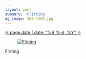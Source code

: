 ```yaml
---
layout: post
summary: 'Flirting'
og_image: 388-1280.jpg
---
```


<p>
 <time>
  <a href="/388">
   {{ page.date | date: "%B %-d, %Y" }}
  </a>
 </time>
 <a href="/388">
  <figure data-taken="12/28/2014">
   <img alt="Flirting" sizes="(min-width: 700px) 50vw, calc(100vw - 2rem)" src="{{ site.assets_url }}/388-640.jpg" srcset="{{ site.assets_url }}/388-1280.jpg 1280w, {{ site.assets_url }}/388-960.jpg 960w, {{ site.assets_url }}/388-640.jpg 640w, {{ site.assets_url }}/388-320.jpg 320w"/>
  </figure>
 </a>
 <span>
  Flirting
 </span>
</p>
